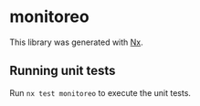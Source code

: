 # monitoreo

This library was generated with [Nx](https://nx.dev).

## Running unit tests

Run `nx test monitoreo` to execute the unit tests.
